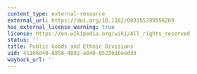 ```yaml
---
content_type: external-resource
external_url: https://doi.org/10.1162/003355399556269
has_external_license_warning: true
license: https://en.wikipedia.org/wiki/All_rights_reserved
status: ''
title: Public Goods and Ethnic Divisions
uid: 41166d40-8858-4892-a040-0523b1beed33
wayback_url: ''
---
```

